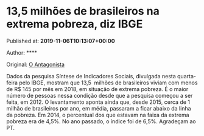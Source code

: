 
# 13,5 milhões de brasileiros na extrema pobreza, diz IBGE

Published at: **2019-11-06T10:13:07+00:00**

Author: ****

Original: [O Antagonista](https://www.oantagonista.com/brasil/135-milhoes-de-brasileiros-na-extrema-pobreza-diz-ibge/)

Dados da pesquisa Síntese de Indicadores Sociais, divulgada nesta quarta-feira pelo IBGE, mostram que 13,5  milhões de brasileiros viviam com menos de R$ 145 por mês em 2018, em situação de extrema pobreza.
É o maior número de pessoas nessa condição desde que a pesquisa começou a ser feita, em 2012.
O levantamento aponta ainda que, desde 2015, cerca de 1 milhão de brasileiros por ano, em média, passaram a ficar abaixo da linha da pobreza.
Em 2014, o percentual dos que estavam na faixa da extrema pobreza era de 4,5%. No ano passado, o índice foi de 6,5%.
Agradeçam ao PT.
